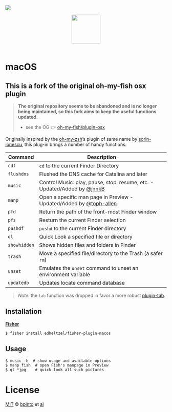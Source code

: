 ![][license-badge]

<div align="center">
  <a href="http://github.com/oh-my-fish/oh-my-fish">
  <img width=90px  src="https://cloud.githubusercontent.com/assets/8317250/8510172/f006f0a4-230f-11e5-98b6-5c2e3c87088f.png">
  </a>
</div>
<br>


# macOS

## This is a fork of the original oh-my-fish osx plugin
> **The original repository seems to be abandoned and is no longer being maintained, so this fork aims to keep the useful functions updated.**
> - see the OG 👉 [oh-my-fish/plugin-osx][osx-plugin]

Originally inspired by the [oh-my-zsh][original-plugin]’s plugin of same name by [sorin-ionescu][original-author], this plug-in brings a number of handy functions:

| Command      | Description                                                  |
| ------------ | ------------------------------------------------------------ |
| `cdf`        | `cd` to the current Finder Directory                         |
| `flushdns`   | Flushed the DNS cache for Catalina and later                 |
| `music`      | Control Music: play, pause, stop, resume, etc. - Updated/Added by [@jnnkB](https://github.com/oh-my-fish/plugin-osx/pull/13) |
| `manp`       | Open a specific man page in Preview - Updated/Added by [@toph-allen](https://github.com/oh-my-fish/plugin-osx/pull/14) |
| `pfd`        | Return the path of the front-most Finder window              |
| `pfs`        | Resturn the current Finder selection                         |
| `pushdf`     | `pushd` to the current Finder directory                      |
| `ql`         | Quick Look a specified file or directory                     |
| `showhidden` | Shows hidden files and folders in Finder                     |
| `trash`      | Move a specified file/directory to the Trash (a safer `rm`)  |
| `unset`      | Emulates the `unset` command to unset an environment variable |
| `updatedb`   | Updates locate command database                              |

> *Note*: the `tab` function was dropped in favor a more robust [plugin-tab][plugin-tab].


## Installation

**[Fisher][fisher-link]**

```fish
$ fisher install edheltzel/fisher-plugin-macos
```


## Usage

```fish
$ music -h  # show usage and available options
$ manp fish  # open Fish's manpage in Preview
$ ql *jpg    # quick look all such pictures
```


# License

[MIT][mit] © [bpinto][author] et [al][contributors]


[original-plugin]: https://github.com/ohmyzsh/ohmyzsh/tree/master/plugins/macos
[original-author]: https://github.com/sorin-ionescu
[plugin-tab]:      https://github.com/oh-my-fish/plugin-tab
[cykeb]:           https://github.com/cykeb
[scorphus]:        https://github.com/scorphus

[mit]:             http://opensource.org/licenses/MIT
[author]:          https://github.com/bpinto
[contributors]:    https://github.com/oh-my-fish/plugin-osx/graphs/contributors
[omf-link]:        https://www.github.com/oh-my-fish/oh-my-fish
[osx-plugin]:      https://github.com/oh-my-fish/plugin-osx
[fisher-link]: https://github.com/jorgebucaran/fisher

[license-badge]:   https://img.shields.io/badge/license-MIT-007EC7.svg?style=flat-square

